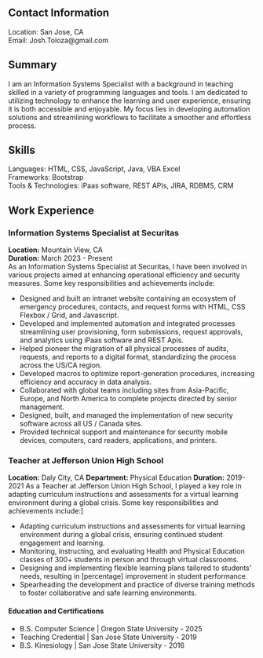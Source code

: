 <h2>Contact Information</h2>
<p>Location: San Jose, CA <br>
  Email: Josh.Toloza@gmail.com
</p>

<h2>Summary</h2>
<p>
I am an Information Systems Specialist with a background in teaching skilled in a variety of programming languages and tools. I am dedicated to utilizing technology to enhance the learning and user experience, ensuring it is both accessible and enjoyable. My focus lies in developing automation solutions and streamlining workflows to facilitate a smoother and effortless process.
</p>
  

<h2>Skills</h2>
<p>
  Languages: HTML, CSS, JavaScript, Java, VBA Excel<br>
  Frameworks: Bootstrap <br>
  Tools & Technologies: iPaas software, REST APIs, JIRA, RDBMS, CRM
</p>

<h2>Work Experience</h2>
<h3>Information Systems Specialist at Securitas</h3>

<p>
  <b>Location:</b> Mountain View, CA <br>
  <b>Duration:</b> March 2023 - Present <br>
  As an Information Systems Specialist at Securitas, I have been involved in various projects aimed at enhancing operational efficiency and security measures. Some key responsibilities and achievements include:
  <ul>
    <li>Designed and built an intranet website containing an ecosystem of emergency procedures, contacts, and request forms with HTML, CSS Flexbox / Grid, and Javascript.</li>
    <li>Developed and implemented automation and integrated processes streamlining user provisioning, form submissions, request approvals, and analytics using iPaas software and REST Apis.</li>
    <li>Helped pioneer the migration of all physical processes of audits, requests, and reports to a digital format, standardizing the process across the US/CA region.</li>
    <li>Developed macros to optimize report-generation procedures, increasing efficiency and accuracy in data analysis.</li>
    <li>Collaborated with global teams including sites from Asia-Pacific, Europe, and North America to complete projects directed by senior management.</li>
    <li>Designed, built, and managed the implementation of new security software across all US / Canada sites.</li>
    <li>Provided technical support and maintenance for security mobile devices, computers, card readers, applications, and printers.</li>
  </ul>
</p>
<h3>Teacher at Jefferson Union High School</h3>
<p>
  <b>Location:</b> Daly City, CA
  <b>Department:</b> Physical Education
  <b>Duration:</b> 2019-2021
  As a Teacher at Jefferson Union High School, I played a key role in adapting curriculum instructions and assessments for a virtual learning environment during a global crisis. Some key responsibilities and achievements include:]
  <ul>
    <li>Adapting curriculum instructions and assessments for virtual learning environment during a global crisis, ensuring continued student engagement and learning.</li>
    <li>Monitoring, instructing, and evaluating Health and Physical Education classes of 300+ students in person and through virtual classrooms.</li>
    <li>Designing and implementing flexible learning plans tailored to students' needs, resulting in [percentage] improvement in student performance.</li>
    <li>Spearheading the development and practice of diverse training methods to foster collaborative and safe learning environments.</li>
  </ul>
</p>

<h4>Education and Certifications</h4>
<ul>
  <li>B.S. Computer Science | Oregon State University - 2025 </li>
  <li>Teaching Credential | San Jose State University - 2019</li>
  <li>B.S. Kinesiology | San Jose State University - 2016</li>
</ul>




